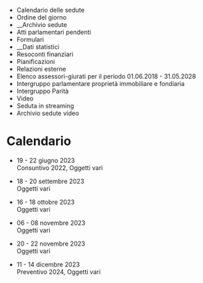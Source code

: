   * Calendario delle sedute
  * Ordine del giorno
  *  __Archivio sedute
  * Atti parlamentari pendenti
  * Formulari
  *  __Dati statistici
  * Resoconti finanziari
  * Pianificazioni
  * Relazioni esterne
  * Elenco assessori-giurati per il periodo 01.06.2018 - 31.05.2028
  * Intergruppo parlamentare proprietà immobiliare e fondiaria
  * Intergruppo Parità
  * Video
  * Seduta in streaming
  * Archivio sedute video

#  Calendario

  * 19 - 22 giugno 2023  
Consuntivo 2022, Oggetti vari

  * 18 - 20 settembre 2023  
Oggetti vari

  * 16 - 18 ottobre 2023  
Oggetti vari

  * 06 - 08 novembre 2023  
Oggetti vari

  * 20 - 22 novembre 2023  
Oggetti vari

  * 11 - 14 dicembre 2023  
Preventivo 2024, Oggetti vari

